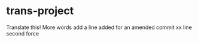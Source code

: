 # trans-project

Translate this!
More words
add a line
added for an amended commit
xx line
second force
